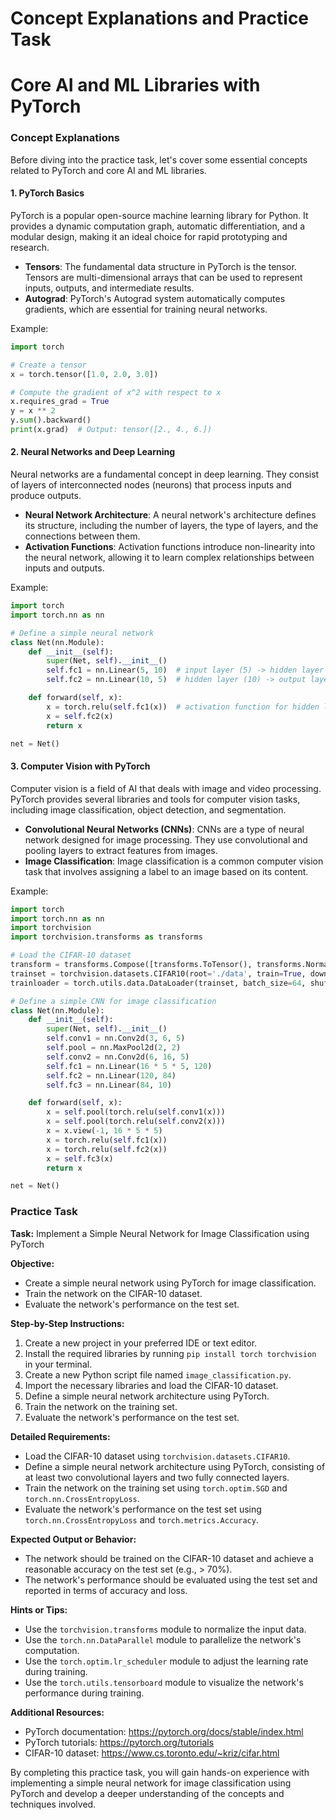 # Concept Explanations and Practice Task

**Core AI and ML Libraries with PyTorch**
=====================================================

### Concept Explanations

Before diving into the practice task, let's cover some essential concepts related to PyTorch and core AI and ML libraries.

#### 1. PyTorch Basics

PyTorch is a popular open-source machine learning library for Python. It provides a dynamic computation graph, automatic differentiation, and a modular design, making it an ideal choice for rapid prototyping and research.

*   **Tensors**: The fundamental data structure in PyTorch is the tensor. Tensors are multi-dimensional arrays that can be used to represent inputs, outputs, and intermediate results.
*   **Autograd**: PyTorch's Autograd system automatically computes gradients, which are essential for training neural networks.

Example:
```python
import torch

# Create a tensor
x = torch.tensor([1.0, 2.0, 3.0])

# Compute the gradient of x^2 with respect to x
x.requires_grad = True
y = x ** 2
y.sum().backward()
print(x.grad)  # Output: tensor([2., 4., 6.])
```

#### 2. Neural Networks and Deep Learning

Neural networks are a fundamental concept in deep learning. They consist of layers of interconnected nodes (neurons) that process inputs and produce outputs.

*   **Neural Network Architecture**: A neural network's architecture defines its structure, including the number of layers, the type of layers, and the connections between them.
*   **Activation Functions**: Activation functions introduce non-linearity into the neural network, allowing it to learn complex relationships between inputs and outputs.

Example:
```python
import torch
import torch.nn as nn

# Define a simple neural network
class Net(nn.Module):
    def __init__(self):
        super(Net, self).__init__()
        self.fc1 = nn.Linear(5, 10)  # input layer (5) -> hidden layer (10)
        self.fc2 = nn.Linear(10, 5)  # hidden layer (10) -> output layer (5)

    def forward(self, x):
        x = torch.relu(self.fc1(x))  # activation function for hidden layer
        x = self.fc2(x)
        return x

net = Net()
```

#### 3. Computer Vision with PyTorch

Computer vision is a field of AI that deals with image and video processing. PyTorch provides several libraries and tools for computer vision tasks, including image classification, object detection, and segmentation.

*   **Convolutional Neural Networks (CNNs)**: CNNs are a type of neural network designed for image processing. They use convolutional and pooling layers to extract features from images.
*   **Image Classification**: Image classification is a common computer vision task that involves assigning a label to an image based on its content.

Example:
```python
import torch
import torch.nn as nn
import torchvision
import torchvision.transforms as transforms

# Load the CIFAR-10 dataset
transform = transforms.Compose([transforms.ToTensor(), transforms.Normalize((0.5, 0.5, 0.5), (0.5, 0.5, 0.5))])
trainset = torchvision.datasets.CIFAR10(root='./data', train=True, download=True, transform=transform)
trainloader = torch.utils.data.DataLoader(trainset, batch_size=64, shuffle=True)

# Define a simple CNN for image classification
class Net(nn.Module):
    def __init__(self):
        super(Net, self).__init__()
        self.conv1 = nn.Conv2d(3, 6, 5)
        self.pool = nn.MaxPool2d(2, 2)
        self.conv2 = nn.Conv2d(6, 16, 5)
        self.fc1 = nn.Linear(16 * 5 * 5, 120)
        self.fc2 = nn.Linear(120, 84)
        self.fc3 = nn.Linear(84, 10)

    def forward(self, x):
        x = self.pool(torch.relu(self.conv1(x)))
        x = self.pool(torch.relu(self.conv2(x)))
        x = x.view(-1, 16 * 5 * 5)
        x = torch.relu(self.fc1(x))
        x = torch.relu(self.fc2(x))
        x = self.fc3(x)
        return x

net = Net()
```

### Practice Task

**Task:** Implement a Simple Neural Network for Image Classification using PyTorch

**Objective:**

*   Create a simple neural network using PyTorch for image classification.
*   Train the network on the CIFAR-10 dataset.
*   Evaluate the network's performance on the test set.

**Step-by-Step Instructions:**

1.  Create a new project in your preferred IDE or text editor.
2.  Install the required libraries by running `pip install torch torchvision` in your terminal.
3.  Create a new Python script file named `image_classification.py`.
4.  Import the necessary libraries and load the CIFAR-10 dataset.
5.  Define a simple neural network architecture using PyTorch.
6.  Train the network on the training set.
7.  Evaluate the network's performance on the test set.

**Detailed Requirements:**

*   Load the CIFAR-10 dataset using `torchvision.datasets.CIFAR10`.
*   Define a simple neural network architecture using PyTorch, consisting of at least two convolutional layers and two fully connected layers.
*   Train the network on the training set using `torch.optim.SGD` and `torch.nn.CrossEntropyLoss`.
*   Evaluate the network's performance on the test set using `torch.nn.CrossEntropyLoss` and `torch.metrics.Accuracy`.

**Expected Output or Behavior:**

*   The network should be trained on the CIFAR-10 dataset and achieve a reasonable accuracy on the test set (e.g., > 70%).
*   The network's performance should be evaluated using the test set and reported in terms of accuracy and loss.

**Hints or Tips:**

*   Use the `torchvision.transforms` module to normalize the input data.
*   Use the `torch.nn.DataParallel` module to parallelize the network's computation.
*   Use the `torch.optim.lr_scheduler` module to adjust the learning rate during training.
*   Use the `torch.utils.tensorboard` module to visualize the network's performance during training.

**Additional Resources:**

*   PyTorch documentation: <https://pytorch.org/docs/stable/index.html>
*   PyTorch tutorials: <https://pytorch.org/tutorials>
*   CIFAR-10 dataset: <https://www.cs.toronto.edu/~kriz/cifar.html>

By completing this practice task, you will gain hands-on experience with implementing a simple neural network for image classification using PyTorch and develop a deeper understanding of the concepts and techniques involved.